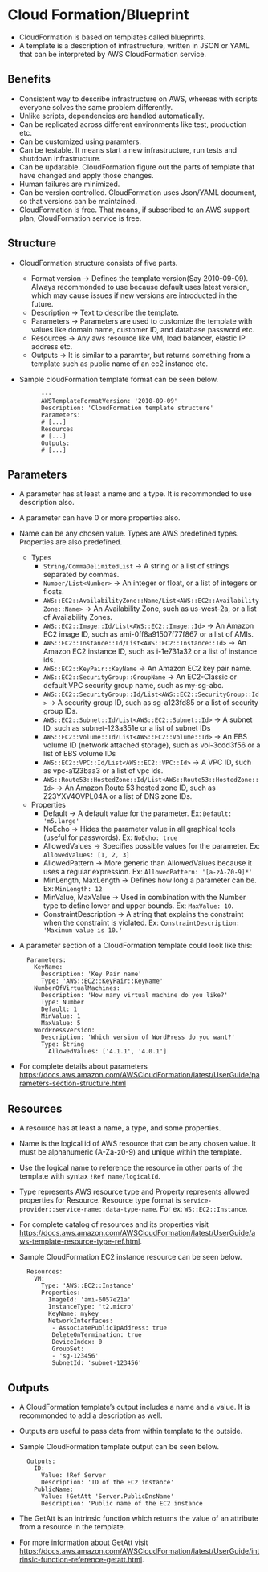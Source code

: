 # Cloud Formation/Blueprint

- CloudFormation is based on templates called blueprints.
- A template is a description of infrastructure, written in JSON or YAML that can be interpreted by AWS CloudFormation service.

Benefits
-
- Consistent way to describe infrastructure on AWS, whereas with scripts everyone solves the same problem differently.
- Unlike scripts, dependencies are handled automatically.
- Can be replicated across different environments like test, production etc.
- Can be customized using paramters.
- Can be testable. It means start a new infrastructure, run tests and shutdown infrastructure.
- Can be updatable. CloudFormation figure out the parts of template that have changed and apply those changes.
- Human failures are minimized.
- Can be version controlled. CloudFormation uses Json/YAML document, so that versions can be maintained.
- CloudFormation is free. That means, if subscribed to an AWS support plan, CloudFormation service is free.

Structure
-
- CloudFormation structure consists of five parts.
  - Format version -> Defines the template version(Say 2010-09-09). Always recommonded to use because default uses latest version, which may cause issues if new versions are introducted in the future.
  - Description -> Text to describe the template.
  - Parameters -> Parameters are used to customize the template with values like domain name, customer ID, and database password etc.
  - Resources -> Any aws resource like VM, load balancer, elastic IP address etc.
  - Outputs -> It is similar to a paramter, but returns something from a template such as public name of an ec2 instance etc.
- Sample cloudFormation template format can be seen below.
  
			---
			AWSTemplateFormatVersion: '2010-09-09'
			Description: 'CloudFormation template structure'
			Parameters:
			# [...]
			Resources
			# [...]
			Outputs:
			# [...]  
		

Parameters
-
- A parameter has at least a name and a type. It is recommonded to use description also.
- A parameter can have 0 or more properties also.
- Name can be any chosen value. Types are AWS predefined types. Properties are also predefined.
  - Types
    - `String/CommaDelimitedList` -> A string or a list of strings separated by commas.
	- `Number/List<Number>` -> An integer or float, or a list of integers or floats.
	- `AWS::EC2::AvailabilityZone::Name/List<AWS::EC2::AvailabilityZone::Name>` -> An Availability Zone, such as us-west-2a, or a list of Availability Zones.
	- `AWS::EC2::Image::Id/List<AWS::EC2::Image::Id>` -> An Amazon EC2 image ID, such as ami-0ff8a91507f77f867 or a list of AMIs.
	- `AWS::EC2::Instance::Id/List<AWS::EC2::Instance::Id>` -> An Amazon EC2 instance ID, such as i-1e731a32 or a list of instance ids.
	- `AWS::EC2::KeyPair::KeyName` -> An Amazon EC2 key pair name.
	- `AWS::EC2::SecurityGroup::GroupName` -> An EC2-Classic or default VPC security group name, such as my-sg-abc.
	- `AWS::EC2::SecurityGroup::Id/List<AWS::EC2::SecurityGroup::Id>` -> A security group ID, such as sg-a123fd85 or a list of security group IDs.
	- `AWS::EC2::Subnet::Id/List<AWS::EC2::Subnet::Id>` -> A subnet ID, such as subnet-123a351e or a list of subnet IDs
	- `AWS::EC2::Volume::Id/List<AWS::EC2::Volume::Id>` -> An EBS volume ID (network attached storage), such as vol-3cdd3f56 or a list of EBS volume IDs
	- `AWS::EC2::VPC::Id/List<AWS::EC2::VPC::Id>` -> A VPC ID, such as vpc-a123baa3 or a list of vpc ids.
	- `AWS::Route53::HostedZone::Id/List<AWS::Route53::HostedZone::Id>` -> An Amazon Route 53 hosted zone ID, such as Z23YXV4OVPL04A or a list of DNS zone IDs.
  - Properties	
    - Default -> A default value for the parameter. Ex: `Default: 'm5.large'`
	- NoEcho -> Hides the parameter value in all graphical tools (useful for passwords). Ex: `NoEcho: true`
	- AllowedValues -> Specifies possible values for the parameter. Ex: `AllowedValues: [1, 2, 3]`
	- AllowedPattern -> More generic than AllowedValues because it uses a regular expression. Ex: `AllowedPattern: '[a-zA-Z0-9]*'`
	- MinLength, MaxLength -> Defines how long a parameter can be. Ex: `MinLength: 12`
	- MinValue, MaxValue -> Used in combination with the Number type to define lower and upper bounds. Ex: `MaxValue: 10`.
	- ConstraintDescription -> A string that explains the constraint when the constraint is violated. Ex: `ConstraintDescription: 'Maximum value is 10.'`
- A parameter section of a CloudFormation template could look like this:

		Parameters:
		  KeyName:
			Description: 'Key Pair name'
			Type: 'AWS::EC2::KeyPair::KeyName'
		  NumberOfVirtualMachines:
			Description: 'How many virtual machine do you like?'
			Type: Number
			Default: 1
			MinValue: 1
			MaxValue: 5
		  WordPressVersion:
			Description: 'Which version of WordPress do you want?'
			Type: String
		      AllowedValues: ['4.1.1', '4.0.1']

- For complete details about parameters https://docs.aws.amazon.com/AWSCloudFormation/latest/UserGuide/parameters-section-structure.html
 
Resources
-
- A resource has at least a name, a type, and some properties.
- Name is the logical id of AWS resource that can be any chosen value. It must be alphanumeric (A-Za-z0-9) and unique within the template.
- Use the logical name to reference the resource in other parts of the template with syntax `!Ref name/logicalId`.
- Type represents AWS resource type and Property represents allowed properties for Resource. Resource type format is `service-provider::service-name::data-type-name`. For ex: `WS::EC2::Instance`.
- For complete catalog of resources and its properties visit https://docs.aws.amazon.com/AWSCloudFormation/latest/UserGuide/aws-template-resource-type-ref.html.
- Sample CloudFormation EC2 instance resource can be seen below.

		Resources:
		  VM:
			Type: 'AWS::EC2::Instance'
			Properties:
			  ImageId: 'ami-6057e21a'
			  InstanceType: 't2.micro'
			  KeyName: mykey
			  NetworkInterfaces:
			   - AssociatePublicIpAddress: true
			   DeleteOnTermination: true
			   DeviceIndex: 0
			   GroupSet:
			   - 'sg-123456'
			   SubnetId: 'subnet-123456'

Outputs
-
- A CloudFormation template’s output includes a name and a value. It is recommonded to add a description as well. 
- Outputs are useful to pass data from within template to the outside.
- Sample CloudFormation template output can be seen below.

		Outputs:
		  ID:
			Value: !Ref Server
			Description: 'ID of the EC2 instance'
		  PublicName:
			Value: !GetAtt 'Server.PublicDnsName'
			Description: 'Public name of the EC2 instance

- The GetAtt is an intrinsic function which returns the value of an attribute from a resource in the template.
- For more information about GetAtt visit https://docs.aws.amazon.com/AWSCloudFormation/latest/UserGuide/intrinsic-function-reference-getatt.html.


